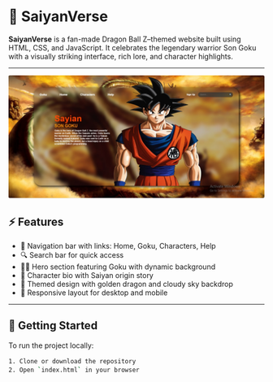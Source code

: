 # 🐉 SaiyanVerse

**SaiyanVerse** is a fan-made Dragon Ball Z–themed website built using HTML, CSS, and JavaScript. It celebrates the legendary warrior Son Goku with a visually striking interface, rich lore, and character highlights.

---
![Portfolio Preview](preview.jpg)

## ⚡ Features

- 🔗 Navigation bar with links: Home, Goku, Characters, Help
- 🔍 Search bar for quick access
- 🧑‍🚀 Hero section featuring Goku with dynamic background
- 📖 Character bio with Saiyan origin story
- 🎨 Themed design with golden dragon and cloudy sky backdrop
- 📱 Responsive layout for desktop and mobile

---

## 🚀 Getting Started

To run the project locally:

```bash
1. Clone or download the repository
2. Open `index.html` in your browser
